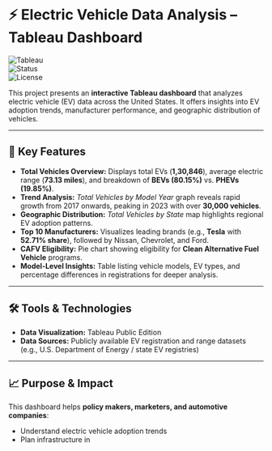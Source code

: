 # ⚡ Electric Vehicle Data Analysis – Tableau Dashboard

![Tableau](https://img.shields.io/badge/Tool-Tableau%20Public-blue?style=flat-square)  
![Status](https://img.shields.io/badge/Status-Completed-brightgreen?style=flat-square)  
![License](https://img.shields.io/badge/License-MIT-yellow?style=flat-square)

This project presents an **interactive Tableau dashboard** that analyzes electric vehicle (EV) data across the United States. It offers insights into EV adoption trends, manufacturer performance, and geographic distribution of vehicles.

---

## 🔑 Key Features
- **Total Vehicles Overview:** Displays total EVs (**1,30,846**), average electric range (**73.13 miles**), and breakdown of **BEVs (80.15%)** vs. **PHEVs (19.85%)**.  
- **Trend Analysis:** *Total Vehicles by Model Year* graph reveals rapid growth from 2017 onwards, peaking in 2023 with over **30,000 vehicles**.  
- **Geographic Distribution:** *Total Vehicles by State* map highlights regional EV adoption patterns.  
- **Top 10 Manufacturers:** Visualizes leading brands (e.g., **Tesla** with **52.71% share**), followed by Nissan, Chevrolet, and Ford.  
- **CAFV Eligibility:** Pie chart showing eligibility for **Clean Alternative Fuel Vehicle** programs.  
- **Model-Level Insights:** Table listing vehicle models, EV types, and percentage differences in registrations for deeper analysis.

---

## 🛠 Tools & Technologies
- **Data Visualization:** Tableau Public Edition  
- **Data Sources:** Publicly available EV registration and range datasets (e.g., U.S. Department of Energy / state EV registries)

---

## 📈 Purpose & Impact
This dashboard helps **policy makers, marketers, and automotive companies**:
- Understand electric vehicle adoption trends  
- Plan infrastructure in

